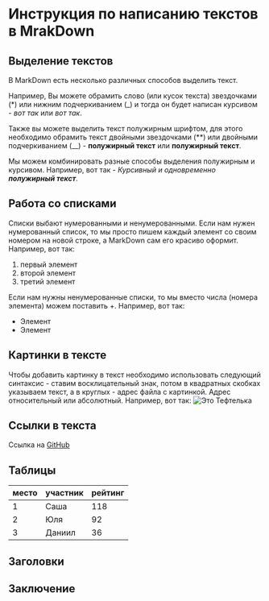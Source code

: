 # Инструкция по написанию текстов в MrakDown

## Выделение текстов

В MarkDown есть несколько различных способов выделить текст. 

Например, Вы можете обрамить слово (или кусок текста) звездочками (*) или нижним подчеркиванием (_) и тогда он будет написан курсивом - *вот так* или _вот так_.

Также вы можете выделить текст полужирным шрифтом, для этого необходимо обрамить текст двойными звездочками (**) или двойными подчеркиванием (__) - **полужирный текст** или __полужирный текст__.

Мы можем комбинировать разные способы выделения полужирным и курсивом. Например, вот так - _Курсивный и одновременно **полужирный текст**_.

## Работа со списками

Списки выбают нумерованными и ненумерованными. Если нам нужен нумерованный список, то мы просто пишем каждый элемент со своим номером на новой строке, а MarkDown сам его красиво оформит. Например, вот так:
1. первый элемент
2. второй элемент
3. третий элемент

Если нам нужны ненумерованные списки, то мы вместо числа (номера элемента) можем поставить +. Например, вот так:
+ Элемент
+ Элемент

## Картинки в тексте

Чтобы добавить картинку в текст необходимо использовать следующий синтаксис - ставим восклицательный знак, потом в квадратных скобках указываем текст, а в круглых - адрес файла с картинкой. Адрес относительный или абсолютный. Например, вот так:
![Это Тефтелька](Teftelka.jpg)

## Ссылки в текста

Ссылка на [GitHub](https://github.com/)

## Таблицы

| место | участник | рейтинг |
|-------|----------|---------|
|1      |Саша      |118      |
|2      |Юля       |92       |
|3      |Даниил    |36       |
 

## Заголовки

## Заключение